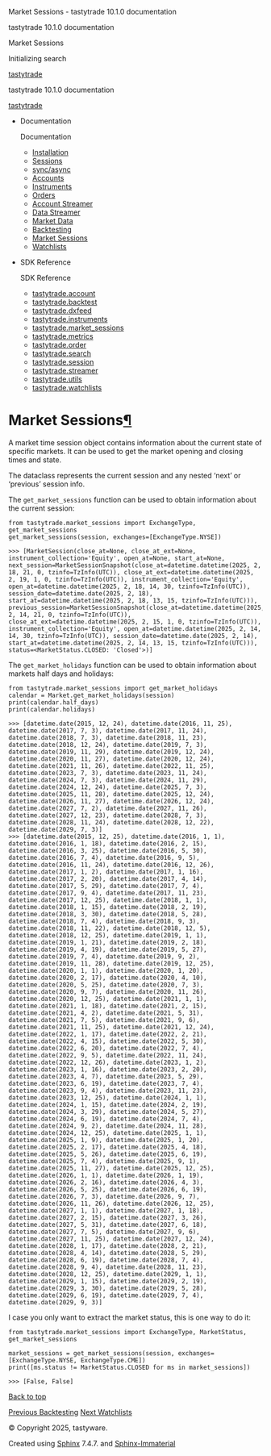 Market Sessions - tastytrade 10.1.0 documentation












tastytrade 10.1.0 documentation

Market Sessions






Initializing search

[tastytrade](https://github.com/tastyware/tastytrade "Go to repository")

tastytrade 10.1.0 documentation

[tastytrade](https://github.com/tastyware/tastytrade "Go to repository")

* Documentation




  Documentation
  + [Installation](installation.html)
  + [Sessions](sessions.html)
  + [sync/async](sync-async.html)
  + [Accounts](accounts.html)
  + [Instruments](instruments.html)
  + [Orders](orders.html)
  + [Account Streamer](account-streamer.html)
  + [Data Streamer](data-streamer.html)
  + [Market Data](market-data.html)
  + [Backtesting](backtest.html)
  + [Market Sessions](market-sessions.html#)
  + [Watchlists](watchlists.html)
* SDK Reference




  SDK Reference
  + [tastytrade.account](api/account.html)
  + [tastytrade.backtest](api/backtesting.html)
  + [tastytrade.dxfeed](api/dxfeed.html)
  + [tastytrade.instruments](api/instruments.html)
  + [tastytrade.market\_sessions](api/market-sessions.html)
  + [tastytrade.metrics](api/metrics.html)
  + [tastytrade.order](api/order.html)
  + [tastytrade.search](api/search.html)
  + [tastytrade.session](api/session.html)
  + [tastytrade.streamer](api/streamer.html)
  + [tastytrade.utils](api/utils.html)
  + [tastytrade.watchlists](api/watchlists.html)

# Market Sessions[¶](market-sessions.html#market-sessions "Link to this heading")

A market time session object contains information about the current state of specific markets. It can be used to get the market opening and closing times and state.

The dataclass represents the current session and any nested ‘next’ or ‘previous’ session info.

The `get_market_sessions` function can be used to obtain information about the current session:

```
from tastytrade.market_sessions import ExchangeType, get_market_sessions
get_market_sessions(session, exchanges=[ExchangeType.NYSE])

```

```
>>> [MarketSession(close_at=None, close_at_ext=None, instrument_collection='Equity', open_at=None, start_at=None, next_session=MarketSessionSnapshot(close_at=datetime.datetime(2025, 2, 18, 21, 0, tzinfo=TzInfo(UTC)), close_at_ext=datetime.datetime(2025, 2, 19, 1, 0, tzinfo=TzInfo(UTC)), instrument_collection='Equity', open_at=datetime.datetime(2025, 2, 18, 14, 30, tzinfo=TzInfo(UTC)), session_date=datetime.date(2025, 2, 18), start_at=datetime.datetime(2025, 2, 18, 13, 15, tzinfo=TzInfo(UTC))), previous_session=MarketSessionSnapshot(close_at=datetime.datetime(2025, 2, 14, 21, 0, tzinfo=TzInfo(UTC)), close_at_ext=datetime.datetime(2025, 2, 15, 1, 0, tzinfo=TzInfo(UTC)), instrument_collection='Equity', open_at=datetime.datetime(2025, 2, 14, 14, 30, tzinfo=TzInfo(UTC)), session_date=datetime.date(2025, 2, 14), start_at=datetime.datetime(2025, 2, 14, 13, 15, tzinfo=TzInfo(UTC))), status=<MarketStatus.CLOSED: 'Closed'>)]

```

The `get_market_holidays` function can be used to obtain information about markets half days and holidays:

```
from tastytrade.market_sessions import get_market_holidays
calendar = Market.get_market_holidays(session)
print(calendar.half_days)
print(calendar.holidays)

```

```
>>> [datetime.date(2015, 12, 24), datetime.date(2016, 11, 25), datetime.date(2017, 7, 3), datetime.date(2017, 11, 24), datetime.date(2018, 7, 3), datetime.date(2018, 11, 23), datetime.date(2018, 12, 24), datetime.date(2019, 7, 3), datetime.date(2019, 11, 29), datetime.date(2019, 12, 24), datetime.date(2020, 11, 27), datetime.date(2020, 12, 24), datetime.date(2021, 11, 26), datetime.date(2022, 11, 25), datetime.date(2023, 7, 3), datetime.date(2023, 11, 24), datetime.date(2024, 7, 3), datetime.date(2024, 11, 29), datetime.date(2024, 12, 24), datetime.date(2025, 7, 3), datetime.date(2025, 11, 28), datetime.date(2025, 12, 24), datetime.date(2026, 11, 27), datetime.date(2026, 12, 24), datetime.date(2027, 7, 2), datetime.date(2027, 11, 26), datetime.date(2027, 12, 23), datetime.date(2028, 7, 3), datetime.date(2028, 11, 24), datetime.date(2028, 12, 22), datetime.date(2029, 7, 3)]
>>> [datetime.date(2015, 12, 25), datetime.date(2016, 1, 1), datetime.date(2016, 1, 18), datetime.date(2016, 2, 15), datetime.date(2016, 3, 25), datetime.date(2016, 5, 30), datetime.date(2016, 7, 4), datetime.date(2016, 9, 5), datetime.date(2016, 11, 24), datetime.date(2016, 12, 26), datetime.date(2017, 1, 2), datetime.date(2017, 1, 16), datetime.date(2017, 2, 20), datetime.date(2017, 4, 14), datetime.date(2017, 5, 29), datetime.date(2017, 7, 4), datetime.date(2017, 9, 4), datetime.date(2017, 11, 23), datetime.date(2017, 12, 25), datetime.date(2018, 1, 1), datetime.date(2018, 1, 15), datetime.date(2018, 2, 19), datetime.date(2018, 3, 30), datetime.date(2018, 5, 28), datetime.date(2018, 7, 4), datetime.date(2018, 9, 3), datetime.date(2018, 11, 22), datetime.date(2018, 12, 5), datetime.date(2018, 12, 25), datetime.date(2019, 1, 1), datetime.date(2019, 1, 21), datetime.date(2019, 2, 18), datetime.date(2019, 4, 19), datetime.date(2019, 5, 27), datetime.date(2019, 7, 4), datetime.date(2019, 9, 2), datetime.date(2019, 11, 28), datetime.date(2019, 12, 25), datetime.date(2020, 1, 1), datetime.date(2020, 1, 20), datetime.date(2020, 2, 17), datetime.date(2020, 4, 10), datetime.date(2020, 5, 25), datetime.date(2020, 7, 3), datetime.date(2020, 9, 7), datetime.date(2020, 11, 26), datetime.date(2020, 12, 25), datetime.date(2021, 1, 1), datetime.date(2021, 1, 18), datetime.date(2021, 2, 15), datetime.date(2021, 4, 2), datetime.date(2021, 5, 31), datetime.date(2021, 7, 5), datetime.date(2021, 9, 6), datetime.date(2021, 11, 25), datetime.date(2021, 12, 24), datetime.date(2022, 1, 17), datetime.date(2022, 2, 21), datetime.date(2022, 4, 15), datetime.date(2022, 5, 30), datetime.date(2022, 6, 20), datetime.date(2022, 7, 4), datetime.date(2022, 9, 5), datetime.date(2022, 11, 24), datetime.date(2022, 12, 26), datetime.date(2023, 1, 2), datetime.date(2023, 1, 16), datetime.date(2023, 2, 20), datetime.date(2023, 4, 7), datetime.date(2023, 5, 29), datetime.date(2023, 6, 19), datetime.date(2023, 7, 4), datetime.date(2023, 9, 4), datetime.date(2023, 11, 23), datetime.date(2023, 12, 25), datetime.date(2024, 1, 1), datetime.date(2024, 1, 15), datetime.date(2024, 2, 19), datetime.date(2024, 3, 29), datetime.date(2024, 5, 27), datetime.date(2024, 6, 19), datetime.date(2024, 7, 4), datetime.date(2024, 9, 2), datetime.date(2024, 11, 28), datetime.date(2024, 12, 25), datetime.date(2025, 1, 1), datetime.date(2025, 1, 9), datetime.date(2025, 1, 20), datetime.date(2025, 2, 17), datetime.date(2025, 4, 18), datetime.date(2025, 5, 26), datetime.date(2025, 6, 19), datetime.date(2025, 7, 4), datetime.date(2025, 9, 1), datetime.date(2025, 11, 27), datetime.date(2025, 12, 25), datetime.date(2026, 1, 1), datetime.date(2026, 1, 19), datetime.date(2026, 2, 16), datetime.date(2026, 4, 3), datetime.date(2026, 5, 25), datetime.date(2026, 6, 19), datetime.date(2026, 7, 3), datetime.date(2026, 9, 7), datetime.date(2026, 11, 26), datetime.date(2026, 12, 25), datetime.date(2027, 1, 1), datetime.date(2027, 1, 18), datetime.date(2027, 2, 15), datetime.date(2027, 3, 26), datetime.date(2027, 5, 31), datetime.date(2027, 6, 18), datetime.date(2027, 7, 5), datetime.date(2027, 9, 6), datetime.date(2027, 11, 25), datetime.date(2027, 12, 24), datetime.date(2028, 1, 17), datetime.date(2028, 2, 21), datetime.date(2028, 4, 14), datetime.date(2028, 5, 29), datetime.date(2028, 6, 19), datetime.date(2028, 7, 4), datetime.date(2028, 9, 4), datetime.date(2028, 11, 23), datetime.date(2028, 12, 25), datetime.date(2029, 1, 1), datetime.date(2029, 1, 15), datetime.date(2029, 2, 19), datetime.date(2029, 3, 30), datetime.date(2029, 5, 28), datetime.date(2029, 6, 19), datetime.date(2029, 7, 4), datetime.date(2029, 9, 3)]

```

I case you only want to extract the market status, this is one way to do it:

```
from tastytrade.market_sessions import ExchangeType, MarketStatus, get_market_sessions

market_sessions = get_market_sessions(session, exchanges=[ExchangeType.NYSE, ExchangeType.CME])
print([ms.status != MarketStatus.CLOSED for ms in market_sessions])

```

```
>>> [False, False]

```

[Back to top](market-sessions.html#)


[Previous
Backtesting](backtest.html)
[Next
Watchlists](watchlists.html)

© Copyright 2025, tastyware.

Created using
[Sphinx](https://www.sphinx-doc.org/)
7.4.7.
and
[Sphinx-Immaterial](https://github.com/jbms/sphinx-immaterial/)